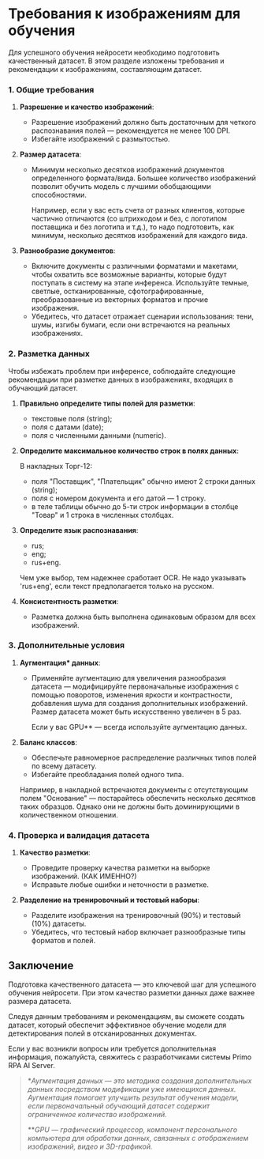 # Требования к изображениям для обучения 

Для успешного обучения нейросети необходимо подготовить качественный датасет. В этом разделе изложены требования и рекомендации к изображениям, составляющим датасет.


### 1. Общие требования

1. **Разрешение и качество изображений**:
    - Разрешение изображений должно быть достаточным для четкого распознавания полей — рекомендуется не менее 100 DPI.
    - Избегайте изображений с размытостью.

2. **Размер датасета**:
    - Минимум несколько десятков изображений документов определенного формата/вида. Большее количество изображений позволит обучить модель с лучшими обобщающими способностями.  

      Например, если у вас есть счета от разных клиентов, которые частично отличаются (со штрихкодом и без, с логотипом поставщика и без логотипа и т.д.), то надо подготовить, как минимум, несколько десятков изображений для каждого вида.

3. **Разнообразие документов**:
    - Включите документы с различными форматами и макетами, чтобы охватить все возможные варианты, которые будут поступать в систему на этапе инференса. Используйте темные, светлые, остканированные, сфотографированные, преобразованные из векторных форматов и прочие изображения.
    - Убедитесь, что датасет отражает сценарии использования: тени, шумы, изгибы бумаги, если они встречаются на реальных изображениях.


### 2. Разметка данных

Чтобы избежать проблем при инференсе, соблюдайте следующие рекомендации при разметке данных в изображениях, входящих в обучающий датасет. 

1. **Правильно определите типы полей для разметки**:
    - текстовые поля (string);
    - поля с датами (date);
    - поля с численными данными (numeric).

2. **Определите максимальное количество строк в полях данных**:
   
    В накладных Торг-12:
    * поля "Поставщик", "Плательщик" обычно имеют 2 строки данных (string);
    * поля с номером документа и его датой — 1 строку.
    * в теле таблицы обычно до 5-ти строк информации в столбце "Товар" и 1 строка в численных столбцах.

4. **Определите язык распознавания**:
    - rus;
    - eng;
    - rus+eng.

    Чем уже выбор, тем надежнее сработает OCR. Не надо указывать 'rus+eng', если текст предполагается только на русском.

5. **Консистентность разметки**:
    - Разметка должна быть выполнена одинаковым образом для всех изображений.


### 3. Дополнительные условия

1. **Аугментация\* данных**:
   - Применяйте аугментацию для увеличения разнообразия датасета — модифицируйте первоначальные изображения с помощью поворотов, изменения яркости и контрастности, добавления шума для создания дополнительных изображений. Размер датасета может быть искусственно увеличен в 5 раз. 
   
     Если у вас GPU\*\* — всегда используйте аугментацию данных.


2. **Баланс классов**:
    - Обеспечьте равномерное распределение различных типов полей по всему датасету.
    - Избегайте преобладания полей одного типа.

    Например, в накладной встречаются документы с отсутствующим полем "Основание" — постарайтесь обеспечить несколько десятков таких образцов. Однако они не должны быть доминирующими в количественном отношении.

### 4. Проверка и валидация датасета

1. **Качество разметки**:
    - Проведите проверку качества разметки на выборке изображений. (КАК ИМЕННО?)
    - Исправьте любые ошибки и неточности в разметке.

2. **Разделение на тренировочный и тестовый наборы**:
    - Разделите изображения на тренировочный (90%) и тестовый (10%) датасеты.
    - Убедитесь, что тестовый набор включает разнообразные типы форматов и полей.


## Заключение

Подготовка качественного датасета — это ключевой шаг для успешного обучения нейросети. При этом качество разметки данных даже важнее размера датасета. 

Следуя данным требованиям и рекомендациям, вы сможете создать датасет, который обеспечит эффективное обучение модели для детектирования полей в отсканированных документах.

Если у вас возникли вопросы или требуется дополнительная информация, пожалуйста, свяжитесь с разработчиками системы Primo RPA AI Server.


> \**Аугментация данных — это методика создания дополнительных данных посредством модификации уже имеющихся данных. Аугментация помогает улучшить результат обучения модели, если первоначальный обучающий датасет содержит ограниченное количество изображений.*
> 
> \*\**GPU — графический процессор, компонент персонального компьютера для обработки данных, связанных с отображением изображений, видео и 3D-графикой.*

